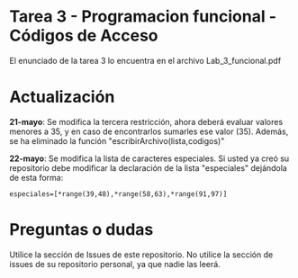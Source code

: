 
# Tarea 3 - Programacion funcional - Códigos de Acceso

El enunciado de la tarea 3 lo encuentra en el archivo Lab_3_funcional.pdf

# Actualización

**21-mayo**: Se modifica la tercera restricción, ahora deberá evaluar valores menores a 35, y en caso de encontrarlos sumarles ese valor (35). Además, se ha eliminado la función "escribirArchivo(lista,codigos)"

**22-mayo**: Se modifica la lista de caracteres especiales. Si usted ya creó su repositorio debe modificar la declaración de la lista "especiales" dejándola de esta forma:
	

    especiales=[*range(39,48),*range(58,63),*range(91,97)]

# Preguntas o dudas

Utilice la sección de Issues de este repositorio. No utilice la sección de issues de su repositorio personal, ya que nadie las leerá.
